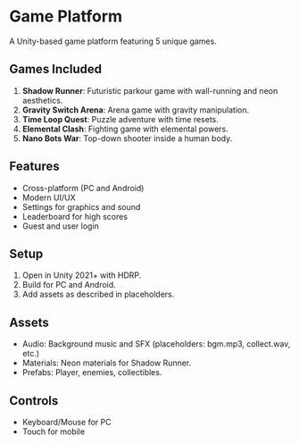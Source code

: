 # Game Platform

A Unity-based game platform featuring 5 unique games.

## Games Included

1. **Shadow Runner**: Futuristic parkour game with wall-running and neon aesthetics.
2. **Gravity Switch Arena**: Arena game with gravity manipulation.
3. **Time Loop Quest**: Puzzle adventure with time resets.
4. **Elemental Clash**: Fighting game with elemental powers.
5. **Nano Bots War**: Top-down shooter inside a human body.

## Features

- Cross-platform (PC and Android)
- Modern UI/UX
- Settings for graphics and sound
- Leaderboard for high scores
- Guest and user login

## Setup

1. Open in Unity 2021+ with HDRP.
2. Build for PC and Android.
3. Add assets as described in placeholders.

## Assets

- Audio: Background music and SFX (placeholders: bgm.mp3, collect.wav, etc.)
- Materials: Neon materials for Shadow Runner.
- Prefabs: Player, enemies, collectibles.

## Controls

- Keyboard/Mouse for PC
- Touch for mobile